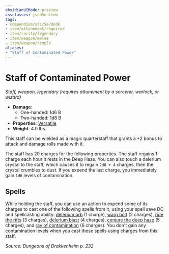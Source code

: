 ```yaml
---
obsidianUIMode: preview
cssclasses: json5e-item
tags:
- compendium/src/5e/dodk
- item/attunement/required
- item/rarity/legendary
- item/weapon/melee
- item/weapon/simple
aliases: 
- "Staff of Contaminated Power"
---
```

# Staff of Contaminated Power
*Staff, weapon, legendary (requires attunement by a sorcerer, warlock, or wizard)*  

- **Damage**:
  - One-handed: 1d6 B
  - Two-handed: 1d8 B
- **Properties**: [Versatile](Mechanics/Rules/item-properties.md#Versatile)
- **Weight**: 4.0 lbs.

This staff can be wielded as a magic quarterstaff that grants a +2 bonus to attack and damage rolls made with it.

The staff has 20 charges for the following properties. The staff regains 1 charge each hour it rests in the Deep Haze. You can also touch a delerium crystal to the staff, which causes it to regain `2d8 + 4` charges, then the crystal crumbles to dust. If you expend the last charge, you immediately gain `1d6` levels of contamination.

## Spells

While holding the staff, you can use an action to expend some of its charges to cast one of the following spells from it, using your spell save DC and spellcasting ability: [delerium orb](Mechanics/spells/delerium-orb-dodk.md) (1 charge), [warp bolt](Mechanics/spells/warp-bolt-dodk.md) (2 charges), [ride the rifts](Mechanics/spells/ride-the-rifts-dodk.md) (3 charges), [delerium blast](Mechanics/spells/delerium-blast-dodk.md) (4 charges), [conjure the deep haze](Mechanics/spells/conjure-the-deep-haze-dodk.md) (5 charges), and [ray of contamination](Mechanics/spells/ray-of-contamination-dodk.md) (6 charges). You don't gain any contamination levels when you cast these spells using charges from this staff.

*Source: Dungeons of Drakkenheim p. 232*